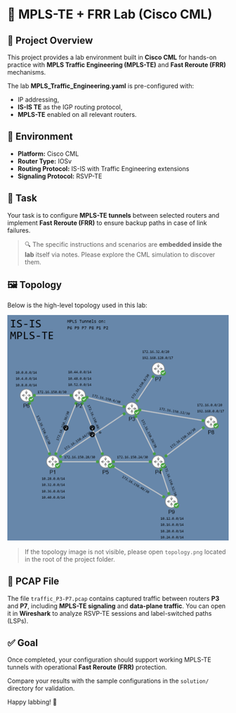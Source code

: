 # 📡 MPLS-TE + FRR Lab (Cisco CML)

## 📘 Project Overview

This project provides a lab environment built in **Cisco CML** for hands-on practice with **MPLS Traffic Engineering (MPLS-TE)** and **Fast Reroute (FRR)** mechanisms.

The lab **MPLS_Traffic_Engineering.yaml** is pre-configured with:

- IP addressing,
- **IS-IS TE** as the IGP routing protocol,
- **MPLS-TE** enabled on all relevant routers.

## 🧪 Environment

- **Platform:** Cisco CML
- **Router Type:** IOSv 
- **Routing Protocol:** IS-IS with Traffic Engineering extensions
- **Signaling Protocol:** RSVP-TE

## 🎯 Task

Your task is to configure **MPLS-TE tunnels** between selected routers and implement **Fast Reroute (FRR)** to ensure backup paths in case of link failures.

> 🔍 The specific instructions and scenarios are **embedded inside the lab** itself via notes. Please explore the CML simulation to discover them.

## 🖼️ Topology

Below is the high-level topology used in this lab:

![MPLS-TE Lab Topology](topology.png)

> If the topology image is not visible, please open `topology.png` located in the root of the project folder.

## 🧵 PCAP File

The file `traffic_P3-P7.pcap` contains captured traffic between routers **P3** and **P7**, including **MPLS-TE signaling** and **data-plane traffic**. You can open it in **Wireshark** to analyze RSVP-TE sessions and label-switched paths (LSPs).

## ✅ Goal

Once completed, your configuration should support working MPLS-TE tunnels with operational **Fast Reroute (FRR)** protection.

Compare your results with the sample configurations in the `solution/` directory for validation.

Happy labbing! 🚀
